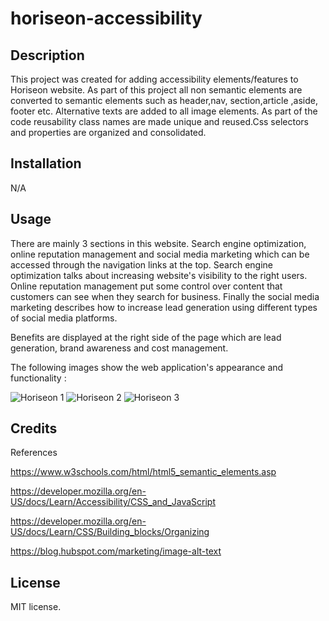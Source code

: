 # horiseon-accessibility


## Description

This project was created for adding accessibility elements/features to Horiseon website.
As part of this project all non semantic elements are converted to semantic elements such as header,nav, section,article ,aside, footer etc. Alternative texts are added to all image elements. As part of the code reusability class names are made unique and reused.Css selectors and properties are organized and consolidated.

## Installation

N/A

## Usage

There are mainly 3 sections in this website. Search engine optimization, online reputation management and social media marketing which can be accessed through the navigation links at the top.
Search engine optimization talks about increasing website's visibility to the right users.
Online reputation management put some control over content that customers can see when they search for business. Finally the social media marketing describes how to increase lead generation using different types of social media platforms. 

Benefits are displayed at the right side of the page which are lead generation, brand awareness and cost management.

The following images show the web application's appearance and functionality   :

![Horiseon 1](assets/images/horiseon1.png)
![Horiseon 2](assets/images/horiseon1.png)
![Horiseon 3](assets/images/horiseon1.png)



## Credits

References

https://www.w3schools.com/html/html5_semantic_elements.asp

https://developer.mozilla.org/en-US/docs/Learn/Accessibility/CSS_and_JavaScript

https://developer.mozilla.org/en-US/docs/Learn/CSS/Building_blocks/Organizing

https://blog.hubspot.com/marketing/image-alt-text


## License

MIT license.
